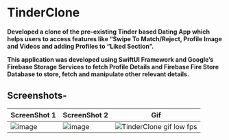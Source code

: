# TinderClone

**Developed a clone of the pre-existing Tinder based Dating App which helps users to access features like “Swipe To Match/Reject, Profile Image and Videos and adding Profiles to “Liked Section”.**

**This application was developed using SwiftUI Framework and Google’s Firebase Storage Services to fetch Profile Details and Firebase Fire Store Database to store, fetch and manipulate other relevant details.**


## Screenshots-


| **ScreenShot 1**  | **ScreenShot 2** | **Gif** |
| ------------- | ------------- | ------------- |
| ![image](https://user-images.githubusercontent.com/55451558/83666014-e8ce0400-a5e9-11ea-8d82-c2a97c16c958.png)  | ![image](https://user-images.githubusercontent.com/55451558/83666221-364a7100-a5ea-11ea-977c-18cc4b92151c.png)  | ![TinderClone gif low fps](https://user-images.githubusercontent.com/55451558/83667109-8aa22080-a5eb-11ea-98bd-984208f62306.gif) |






